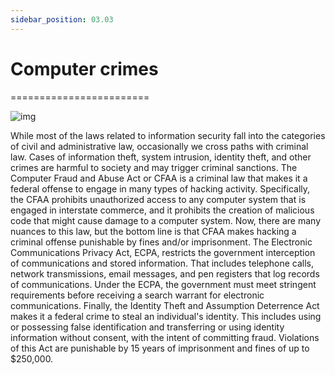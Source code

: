 ```yaml
---
sidebar_position: 03.03
---
```


# Computer crimes
========================

![img](/img/1-3-3-1.png)

While most of the laws related to information security fall into the categories of civil and administrative law, occasionally we cross paths with criminal law. Cases of information theft, system intrusion, identity theft, and other crimes are harmful to society and may trigger criminal sanctions. The Computer Fraud and Abuse Act or CFAA is a criminal law that makes it a federal offense to engage in many types of hacking activity. Specifically, the CFAA prohibits unauthorized access to any computer system that is engaged in interstate commerce, and it prohibits the creation of malicious code that might cause damage to a computer system. Now, there are many nuances to this law, but the bottom line is that CFAA makes hacking a criminal offense punishable by fines and/or imprisonment. The Electronic Communications Privacy Act, ECPA, restricts the government interception of communications and stored information. That includes telephone calls, network transmissions, email messages, and pen registers that log records of communications. Under the ECPA, the government must meet stringent requirements before receiving a search warrant for electronic communications. Finally, the Identity Theft and Assumption Deterrence Act makes it a federal crime to steal an individual's identity. This includes using or possessing false identification and transferring or using identity information without consent, with the intent of committing fraud. Violations of this Act are punishable by 15 years of imprisonment and fines of up to $250,000.